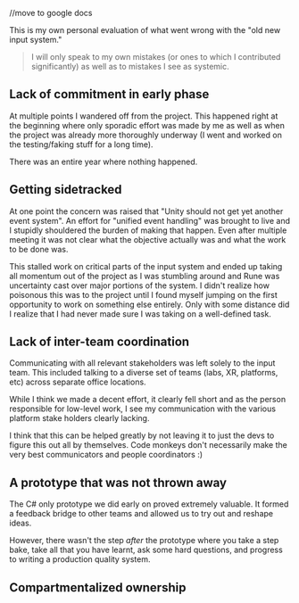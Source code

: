 //move to google docs

This is my own personal evaluation of what went wrong with the "old new input system."

>I will only speak to my own mistakes (or ones to which I contributed significantly) as well as to mistakes I see as systemic.

## Lack of commitment in early phase

At multiple points I wandered off from the project. This happened right at the beginning where only sporadic effort was made by me as well as when the project was already more thoroughly underway (I went and worked on the testing/faking stuff for a long time).

There was an entire year where nothing happened.

## Getting sidetracked

At one point the concern was raised that "Unity should not get yet another event system". An effort for "unified event handling" was brought to live and I stupidly shouldered the burden of making that happen. Even after multiple meeting it was not clear what the objective actually was and what the work to be done was.

This stalled work on critical parts of the input system and ended up taking all momentum out of the project as I was stumbling around and Rune was uncertainty cast over major portions of the system. I didn't realize how poisonous this was to the project until I found myself jumping on the first opportunity to work on something else entirely. Only with some distance did I realize that I had never made sure I was taking on a well-defined task.

## Lack of inter-team coordination

Communicating with all relevant stakeholders was left solely to the input team. This included talking to a diverse set of teams (labs, XR, platforms, etc) across separate office locations.

While I think we made a decent effort, it clearly fell short and as the person responsible for low-level work, I see my communication with the various platform stake holders clearly lacking.

I think that this can be helped greatly by not leaving it to just the devs to figure this out all by themselves. Code monkeys don't necessarily make the very best communicators and people coordinators :)

## A prototype that was not thrown away

The C# only prototype we did early on proved extremely valuable. It formed a feedback bridge to other teams and allowed us to try out and reshape ideas.

However, there wasn't the step *after* the prototype where you take a step bake, take all that you have learnt, ask some hard questions, and progress to writing a production quality system.

## Compartmentalized ownership

